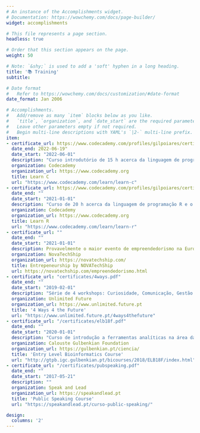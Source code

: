 ```yaml
---
# An instance of the Accomplishments widget.
# Documentation: https://wowchemy.com/docs/page-builder/
widget: accomplishments

# This file represents a page section.
headless: true

# Order that this section appears on the page.
weight: 50

# Note: `&shy;` is used to add a 'soft' hyphen in a long heading.
title: '📚 Training'
subtitle:

# Date format
#   Refer to https://wowchemy.com/docs/customization/#date-format
date_format: Jan 2006

# Accomplishments.
#   Add/remove as many `item` blocks below as you like.
#   `title`, `organization`, and `date_start` are the required parameters.
#   Leave other parameters empty if not required.
#   Begin multi-line descriptions with YAML's `|2-` multi-line prefix.
item:
- certificate_url: https://www.codecademy.com/profiles/gilpoiares/certificates/8c3029c4a6e5894e74da756e3a7c0ae3
  date_end: 2022-06-19"
  date_start: "2022-06-01"
  description: "Curso introdutório de 15 h acerca da linguagem de programação C."
  organization: Codecademy
  organization_url: https://www.codecademy.org
  title: Learn C
  url: "https://www.codecademy.com/learn/learn-c"
- certificate_url: https://www.codecademy.com/profiles/gilpoiares/certificates/497d64b859e76f307b65270d130a4603
  date_end: ""
  date_start: "2021-01-01"
  description: "Curso de 20 h acerca da linguagem de programação R e o seu uso na ciência de dados"
  organization: Codecademy
  organization_url: https://www.codecademy.org
  title: Learn R
  url: "https://www.codecademy.com/learn/learn-r"
- certificate_url: ""
  date_end: ""
  date_start: "2021-01-01"
  description: Provavelmente o maior evento de empreendedorismo na Europa.
  organization: NovaTechShip
  organization_url: https://novatechship.com/
  title: Entrepeneurship by NOVATechShip
  url: https://novatechship.com/empreendedorismo.html
- certificate_url: "certificates/4ways.pdf"
  date_end: ""
  date_start: "2019-02-01"
  description: "Série de 4 workshops: Curiosidade, Comunicação, Gestão de conflitos & Inteligência emocional"
  organization: Unlimited Future
  organization_url: https://www.unlimited.future.pt
  title: '4 Ways 4 the Future'
  url: "https://www.unlimited.future.pt/4ways4thefuture"
- certificate_url: "/certificates/elb18f.pdf"
  date_end: ""
  date_start: "2020-01-01"
  description: "Curso de introdução a ferramentas analíticas na área da genómica."
  organization: Calouste Gulbenkian Foundation
  organization_url: https://gulbenkian.pt/ciencia/
  title: 'Entry Level Bioinformatics Course'
  url: "http://gtpb.igc.gulbenkian.pt/bicourses/2018/ELB18F/index.html"
- certificate_url: "/certificates/pubspeaking.pdf"
  date_end: ""
  date_start: "2017-05-21"
  description: ""
  organization: Speak and Lead
  organization_url: https://speakandlead.pt
  title: 'Public Speaking Course'
  url: "https://speakandlead.pt/curso-public-speaking/"

design:
  columns: '2' 
---
```

